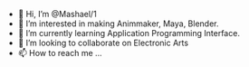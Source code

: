 - 👋 Hi, I’m @Mashael/1
- 👀 I’m interested in making Animmaker, Maya, Blender.
- 🌱 I’m currently learning Application Programming Interface.
- 💞️ I’m looking to collaborate on Electronic Arts
- 📫 How to reach me ...

<!---
Mashael0-8/Mashael0-8 is a ✨ special ✨ repository because its `README.md` (this file) appears on your GitHub profile.
You can click the Preview link to take a look at your changes.
--->
